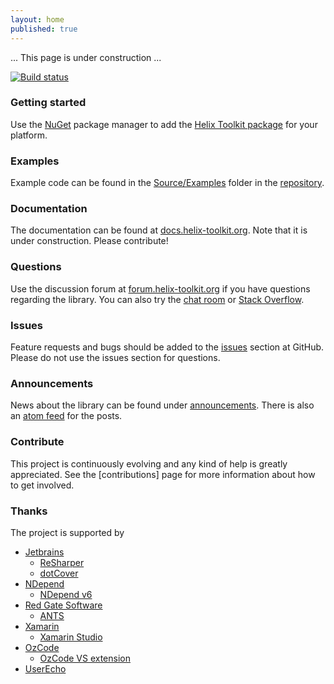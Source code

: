 ```yaml
---
layout: home
published: true
---
```


... This page is under construction ...

[![Build status](https://ci.appveyor.com/api/projects/status/tmqafdk9p7o98gw7)](https://ci.appveyor.com/project/objorke/helix-toolkit)

### Getting started

Use the [NuGet] package manager to add the [Helix Toolkit package][NuGet packages] for your platform. 

### Examples

Example code can be found in the [Source/Examples] folder in the [repository].

### Documentation

The documentation can be found at [docs.helix-toolkit.org][docs]. Note that it is under construction. Please contribute!

### Questions

Use the discussion forum at [forum.helix-toolkit.org] if you have questions regarding the library. You can also try the [chat room] or [Stack Overflow].

### Issues

Feature requests and bugs should be added to the [issues] section at GitHub. Please do not use the issues section for questions.

### Announcements

News about the library can be found under [announcements]. There is also an [atom feed] for the posts.

### Contribute

This project is continuously evolving and any kind of help is greatly appreciated. See the [contributions] page for more information about how to get involved.

### Thanks

The project is supported by

- [Jetbrains]
  - [ReSharper]
  - [dotCover]
- [NDepend]
  - [NDepend v6][NDepend]
- [Red Gate Software]
  - [ANTS]
- [Xamarin]
  - [Xamarin Studio][Xamarin]
- [OzCode]
  - [OzCode VS extension]
- [UserEcho]

[NuGet]: http://www.nuget.org/
[NuGet packages]: http://www.nuget.org/packages?q=helixtoolkit
[Portable Class Library]: http://msdn.microsoft.com/en-us/library/vstudio/gg597391(v=vs.100).aspx

[announcements]: http://helix-toolkit.org/announcements/
[atom feed]: http://helix-toolkit.org/atom.xml
[docs]: http://docs.helix-toolkit.org/

[repository]: https://github.com/helix-toolkit/helix-toolkit
[Source/Examples]: https://github.com/helix-toolkit/helix-toolkit/tree/master/Source/Examples
[contributors]: https://github.com/helix-toolkit/helix-toolkit/graphs/contributors
[issues]: https://github.com/helix-toolkit/helix-toolkit/issues/

[forum.helix-toolkit.org]: http://forum.helix-toolkit.org/
[chat room]: https://gitter.im/helix-toolkit/helix-toolkit
[Stack Overflow]: http://stackoverflow.com/questions/tagged/helix-3d-toolkit?sort=newest
[twitter]: https://twitter.com/search?q=helix-3d-toolkit
[twitter-hashtag]: https://twitter.com/hashtag/Helix3DToolkit

[Jetbrains]: http://www.jetbrains.com/
[ReSharper]: http://www.jetbrains.com/resharper/
[dotCover]: http://www.jetbrains.com/dotcover/index.html?topDC
[NDepend]: http://www.ndepend.com/
[Red Gate Software]: http://www.red-gate.com/
[ANTS]: http://www.red-gate.com/products/dotnet-development/ants-performance-profiler/
[Xamarin]: http://www.xamarin.com/
[OzCode]: http://www.oz-code.com/
[OzCode VS extension]: http://visualstudiogallery.msdn.microsoft.com/36925113-cdce-4953-a5d6-fb3d2912dad7
[UserEcho]: http://www.userecho.com/

[jetbrains-banner]: http://www.jetbrains.com/img/banners/Codebetter.png
